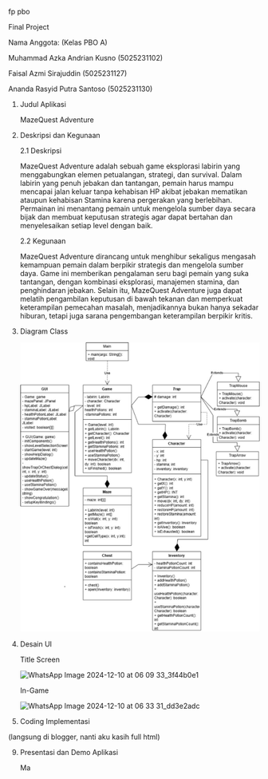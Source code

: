fp pbo

Final Project

Nama Anggota: (Kelas PBO A)

Muhammad Azka Andrian Kusno        (5025231102)

Faisal Azmi Sirajuddin                          (5025231127)

Ananda Rasyid Putra Santoso               (5025231130)

1. Judul Aplikasi

    MazeQuest Adventure
   
3. Deskripsi dan Kegunaan

    2.1 Deskripsi

    MazeQuest Adventure adalah sebuah game eksplorasi labirin yang menggabungkan elemen petualangan, strategi, dan survival. Dalam labirin yang penuh jebakan dan tantangan, pemain harus mampu mencapai jalan keluar tanpa kehabisan HP akibat jebakan mematikan ataupun kehabisan Stamina karena pergerakan yang berlebihan. Permainan ini menantang pemain untuk mengelola sumber daya secara bijak dan membuat keputusan strategis agar dapat bertahan dan menyelesaikan setiap level dengan baik.

    2.2 Kegunaan
   
    MazeQuest Adventure dirancang untuk menghibur sekaligus mengasah kemampuan pemain dalam berpikir strategis dan mengelola sumber daya. Game ini memberikan pengalaman seru bagi pemain yang suka tantangan, dengan kombinasi eksplorasi, manajemen stamina, dan penghindaran jebakan. Selain itu, MazeQuest Adventure juga dapat melatih pengambilan keputusan di bawah tekanan dan memperkuat keterampilan pemecahan masalah, menjadikannya bukan hanya sekadar hiburan, tetapi juga sarana pengembangan keterampilan berpikir kritis.

5. Diagram Class
   
    ![image](https://github.com/Rasyid637/File1/blob/main/DiagramClassFpPBO.jpg)

7. Desain UI

   Title Screen
   
   ![WhatsApp Image 2024-12-10 at 06 09 33_3f44b0e1](https://github.com/user-attachments/assets/44396654-bc8e-4ebb-be48-5398f2586a5b)

   In-Game
   
   ![WhatsApp Image 2024-12-10 at 06 33 31_dd3e2adc](https://github.com/user-attachments/assets/81ad396e-9fa3-4214-9790-9f560d491bad)



9. Coding Implementasi
   
(langsung di blogger, nanti aku kasih full html)

9. Presentasi dan Demo Aplikasi

    Ma
